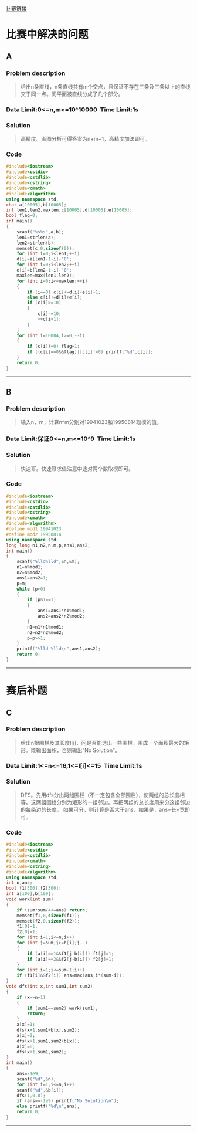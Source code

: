 [比赛链接](http://www.hzxjhs.com:83/contest/753)

# 比赛中解决的问题
## A
### Problem description
> 给出n条直线，n条直线共有m个交点，且保证不存在三条及三条以上的直线交于同一点。问平面被直线分成了几个部分。

### Data Limit:0<=n,m<=10^10000  Time Limit:1s

### Solution
>高精度。画图分析可得答案为n+m+1，高精度加法即可。

### Code
```cpp
#include<iostream>
#include<cstdio>
#include<cstdlib>
#include<cstring>
#include<cmath>
#include<algorithm>
using namespace std;
char a[10005],b[10005];
int len1,len2,maxlen,c[10005],d[10005],e[10005];
bool flag=0;
int main()
{
	scanf("%s%s",a,b);
	len1=strlen(a);
	len2=strlen(b);
	memset(c,0,sizeof(0));
	for (int i=0;i<len1;++i)
	d[i]=a[len1-1-i]-'0';
	for (int i=0;i<len2;++i)
	e[i]=b[len2-1-i]-'0';
	maxlen=max(len1,len2);
	for (int i=0;i<=maxlen;++i)
	{
		if (i==0) c[i]+=d[i]+e[i]+1;
		else c[i]+=d[i]+e[i];
		if (c[i]>=10)
		{
			c[i]-=10;
			++c[i+1];
		}
	}
	for (int i=10004;i>=0;--i)
	{
		if (c[i]!=0) flag=1;
		if ((c[i]==0&&flag)||c[i]!=0) printf("%d",c[i]);
	}
	return 0;
}
```
*****


## B
### Problem description
> 输入n，m，计算n^m分别对19941023和19950814取模的值。

### Data Limit:保证0<=n,m<=10^9  Time Limit:1s

### Solution
> 快速幂。快速幂求值注意中途对两个数取模即可。

### Code
```cpp
#include<iostream>
#include<cstdio>
#include<cstdlib>
#include<cstring>
#include<cmath>
#include<algorithm>
#define mod1 19941023
#define mod2 19950814
using namespace std;
long long n1,n2,n,m,p,ans1,ans2;
int main()
{
	scanf("%lld%lld",&n,&m);
	n1=n%mod1;
	n2=n%mod2;
	ans1=ans2=1;
	p=m;
	while (p>0)
	{
		if (p&1==1)
		{
			ans1=ans1*n1%mod1;
			ans2=ans2*n2%mod2;
		}
		n1=n1*n1%mod1;
		n2=n2*n2%mod2;
		p=p>>1;
	}
	printf("%lld %lld\n",ans1,ans2);
	return 0;
}
```
*****

# 赛后补题

## C
### Problem description
> 给出n根围栏及其长度l[i]，问是否能选出一些围栏，围成一个面积最大的矩形。能输出面积，否则输出“No Solution”。

### Data Limit:1<=n<=16,1<=l[i]<=15  Time Limit:1s

### Solution
> DFS。先用dfs分出两组围栏（不一定包含全部围栏），使两组的总长度相等。这两组围栏分别为矩形的一组邻边。再把两组的总长度用来分这组邻边的每条边的长度。
如果可分，则计算是否大于ans，如果是，ans=长×宽即可。

### Code
```cpp
#include<iostream>
#include<cstdio>
#include<cstdlib>
#include<cmath>
#include<cstring>
#include<algorithm>
using namespace std;
int n,ans;
bool f1[300],f2[300];
int a[100],b[100];
void work(int sum)
{
    if (sum*sum/4<=ans) return;
    memset(f1,0,sizeof(f1));
    memset(f2,0,sizeof(f2));
    f1[0]=1;
    f2[0]=1;
    for (int i=1;i<=n;i++)
    for (int j=sum;j>=b[i];j--)
	{
        if (a[i]==1&&f1[j-b[i]]) f1[j]=1;
        if (a[i]==2&&f2[j-b[i]]) f2[j]=1;
    }
    for (int i=1;i<=sum-1;i++)
	if (f1[i]&&f2[i]) ans=max(ans,i*(sum-i));
}
void dfs(int x,int sum1,int sum2)
{
    if (x==n+1)
	{
        if (sum1==sum2) work(sum1);
        return;
    }
    a[x]=1;
    dfs(x+1,sum1+b[x],sum2);
    a[x]=2;
    dfs(x+1,sum1,sum2+b[x]);
    a[x]=0;
    dfs(x+1,sum1,sum2);
}
int main()
{
    ans=-1e9;
    scanf("%d",&n);
    for (int i=1;i<=n;i++)
	scanf("%d",&b[i]);
    dfs(1,0,0);
    if (ans==-1e9) printf("No Solution\n");
    else printf("%d\n",ans);
    return 0;
}
```
*****
